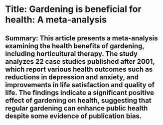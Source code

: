 # Title: Gardening is beneficial for health: A meta-analysis

## Summary: This article presents a meta-analysis examining the health benefits of gardening, including horticultural therapy. The study analyzes 22 case studies published after 2001, which report various health outcomes such as reductions in depression and anxiety, and improvements in life satisfaction and quality of life. The findings indicate a significant positive effect of gardening on health, suggesting that regular gardening can enhance public health despite some evidence of publication bias.